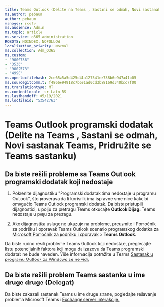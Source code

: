 ```yaml
---
title: Teams Outlook (Delite na Teams , Sastani se odmah, Novi sastanak Teams sastanak, Pridružite se Teams sastanku)
ms.author: pebaum
author: pebaum
manager: scotv
ms.audience: Admin
ms.topic: article
ms.service: o365-administration
ROBOTS: NOINDEX, NOFOLLOW
localization_priority: Normal
ms.collection: Adm_O365
ms.custom:
- "9000736"
- "3536"
- "9002573"
- "4990"
ms.openlocfilehash: 2ce65a5a5d425d41a127541ee738b6e947a41b05
ms.sourcegitcommit: f4866e94918c7b591ad0cd3b58169d340bcc7f00
ms.translationtype: MT
ms.contentlocale: sr-Latn-RS
ms.lasthandoff: 05/19/2021
ms.locfileid: "52542763"
---
```

# <a name="teams-outlook-add-in-share-to-teams--meet-now-new-teams-meeting-join-teams-meeting"></a>Teams Outlook programski dodatak (Delite na Teams , Sastani se odmah, Novi sastanak Teams, Pridružite se Teams sastanku)

## <a name="to-troubleshoot-a-missing-teams-outlook-add-in"></a>Da biste rešili probleme sa Teams Outlook programski dodatak koji nedostaje

1. Pokrenite dijagnostiku "Programski dodatak tima nedostaje u programu Outlook", što proverava da li korisnik ima ispravne smernice kako bi omogućio Teams Outlook programski dodatak. Da biste pristupili dijagnostici, u polju za pretragu Teams otkucajte **Outlook Dijag:** Teams nedostaje u polju za pretragu.

1. Ako dijagnostika usluge ne ukazuje na probleme, preuzmite i Pomoćnik za podršku i oporavak Teams Outlook scenario programskog dodatka za [Microsoft Pomoćnik za podršku i oporavak](https://aka.ms/SaRA-TeamsAddInScenario)  >  **Teams Outlook.**

Da biste ručno rešili probleme Teams Outlook koji nedostaje, pregledajte listu potencijalnih faktora koji mogu da izazovu da Teams programski dodatak ne bude naveden. Više informacija potražite u Teams [Sastanak u programu Outlook za Windows se ne vidi.](/microsoftteams/teams-add-in-for-outlook#teams-meeting-add-in-in-outlook-for-windows-does-not-show)

## <a name="to-troubleshoot-scheduling-a-teams-meeting-on-behalf-of-someone-else-delegate"></a>Da biste rešili problem Teams sastanka u ime druge druge (Delegat)

Da biste zakazali sastanak Teams u ime druge strane, pogledajte rešavanje problema Microsoft Teams i [Exchange server interakcije.](/microsoftteams/troubleshoot/known-issues/teams-exchange-interaction-issue)
